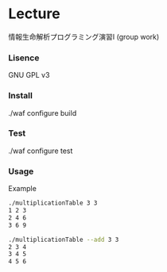 # Lecture
情報生命解析プログラミング演習I (group work)

### Lisence
GNU GPL v3

### Install
./waf configure build

### Test
./waf configure test

### Usage
Example
```bash
./multiplicationTable 3 3
1 2 3 
2 4 6 
3 6 9 

./multiplicationTable --add 3 3
2 3 4 
3 4 5 
4 5 6 
```
